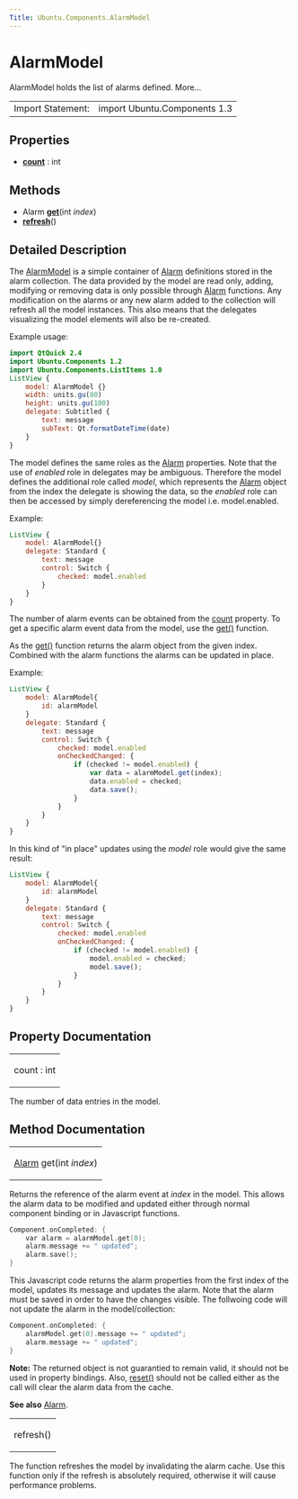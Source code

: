 ```yaml
---
Title: Ubuntu.Components.AlarmModel
---
```

        
AlarmModel
==========

<span class="subtitle"></span>
AlarmModel holds the list of alarms defined. More...

|                   |                              |
|-------------------|------------------------------|
| Import Statement: | import Ubuntu.Components 1.3 |

<span id="properties"></span>
Properties
----------

-   ****[count](#count-prop)**** : int

<span id="methods"></span>
Methods
-------

-   Alarm ****[get](#get-method)****(int *index*)
-   ****[refresh](#refresh-method)****()

<span id="details"></span>
Detailed Description
--------------------

The [AlarmModel](index.html) is a simple container of [Alarm](../Ubuntu.Components.Alarm.md) definitions stored in the alarm collection. The data provided by the model are read only, adding, modifying or removing data is only possible through [Alarm](../Ubuntu.Components.Alarm.md) functions. Any modification on the alarms or any new alarm added to the collection will refresh all the model instances. This also means that the delegates visualizing the model elements will also be re-created.

Example usage:

``` qml
import QtQuick 2.4
import Ubuntu.Components 1.2
import Ubuntu.Components.ListItems 1.0
ListView {
    model: AlarmModel {}
    width: units.gu(80)
    height: units.gu(100)
    delegate: Subtitled {
        text: message
        subText: Qt.formatDateTime(date)
    }
}
```

The model defines the same roles as the [Alarm](../Ubuntu.Components.Alarm.md) properties. Note that the use of *enabled* role in delegates may be ambiguous. Therefore the model defines the additional role called *model*, which represents the [Alarm](../Ubuntu.Components.Alarm.md) object from the index the delegate is showing the data, so the *enabled* role can then be accessed by simply dereferencing the model i.e. model.enabled.

Example:

``` qml
ListView {
    model: AlarmModel{}
    delegate: Standard {
        text: message
        control: Switch {
            checked: model.enabled
        }
    }
}
```

The number of alarm events can be obtained from the [count](#count-prop) property. To get a specific alarm event data from the model, use the [get()](#get-method) function.

As the [get()](#get-method) function returns the alarm object from the given index. Combined with the alarm functions the alarms can be updated in place.

Example:

``` qml
ListView {
    model: AlarmModel{
        id: alarmModel
    }
    delegate: Standard {
        text: message
        control: Switch {
            checked: model.enabled
            onCheckedChanged: {
                if (checked != model.enabled) {
                    var data = alarmModel.get(index);
                    data.enabled = checked;
                    data.save();
                }
            }
        }
    }
}
```

In this kind of "in place" updates using the *model* role would give the same result:

``` qml
ListView {
    model: AlarmModel{
        id: alarmModel
    }
    delegate: Standard {
        text: message
        control: Switch {
            checked: model.enabled
            onCheckedChanged: {
                if (checked != model.enabled) {
                    model.enabled = checked;
                    model.save();
                }
            }
        }
    }
}
```

Property Documentation
----------------------

<table>
<colgroup>
<col width="100%" />
</colgroup>
<tbody>
<tr class="odd">
<td><p><span id="count-prop"></span><span class="name">count</span> : <span class="type">int</span></p></td>
</tr>
</tbody>
</table>

The number of data entries in the model.

Method Documentation
--------------------

<table>
<colgroup>
<col width="100%" />
</colgroup>
<tbody>
<tr class="odd">
<td><p><span id="get-method"></span><span class="type"><a href="Ubuntu.Components.Alarm.md">Alarm</a></span> <span class="name">get</span>(<span class="type">int</span> <em>index</em>)</p></td>
</tr>
</tbody>
</table>

Returns the reference of the alarm event at *index* in the model. This allows the alarm data to be modified and updated either through normal component binding or in Javascript functions.

``` cpp
Component.onCompleted: {
    var alarm = alarmModel.get(0);
    alarm.message += " updated";
    alarm.save();
}
```

This Javascript code returns the alarm properties from the first index of the model, updates its message and updates the alarm. Note that the alarm must be saved in order to have the changes visible. The follwoing code will not update the alarm in the model/collection:

``` cpp
Component.onCompleted: {
    alarmModel.get(0).message += " updated";
    alarm.message += " updated";
}
```

**Note:** The returned object is not guarantied to remain valid, it should not be used in property bindings. Also, [reset()](../Ubuntu.Components.Alarm.md#reset-method) should not be called either as the call will clear the alarm data from the cache.

**See also** [Alarm](../Ubuntu.Components.Alarm.md).

<table>
<colgroup>
<col width="100%" />
</colgroup>
<tbody>
<tr class="odd">
<td><p><span id="refresh-method"></span><span class="name">refresh</span>()</p></td>
</tr>
</tbody>
</table>

The function refreshes the model by invalidating the alarm cache. Use this function only if the refresh is absolutely required, otherwise it will cause performance problems.


